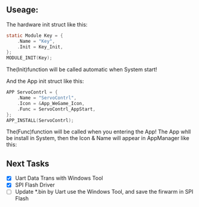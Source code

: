## Useage:

The hardware init struct like this:
```c
static Module Key = {
	.Name = "Key",
	.Init = Key_Init,
};
MODULE_INIT(Key);
```
The(Init)function will be called automatic when System start!

And the App init struct like this:
```c
APP ServoContrl = {
	.Name = "ServoContrl",
	.Icon = &App_WeGame_Icon,
	.Func = ServoContrl_AppStart,
};
APP_INSTALL(ServoContrl);
```
The(Func)function will be called when you entering the App!
The App whll be install in System, then the Icon & Name will appear in AppManager like this:

## Next Tasks
- [x] Uart Data Trans with Windows Tool
- [x] SPI Flash Driver
- [ ] Update *.bin by Uart use the Windows Tool, and save the firwarm in SPI Flash
